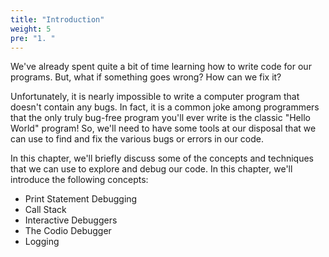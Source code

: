 ```yaml
---
title: "Introduction"
weight: 5
pre: "1. "
---
```

We've already spent quite a bit of time learning how to write code for our programs. But, what if something goes wrong? How can we fix it?

Unfortunately, it is nearly impossible to write a computer program that doesn't contain any bugs. In fact, it is a common joke among programmers that the only truly bug-free program you'll ever write is the classic "Hello World" program! So, we'll need to have some tools at our disposal that we can use to find and fix the various bugs or errors in our code.

In this chapter, we'll briefly discuss some of the concepts and techniques that we can use to explore and debug our code. In this chapter, we'll introduce the following concepts:

* Print Statement Debugging
* Call Stack
* Interactive Debuggers
* The Codio Debugger
* Logging
